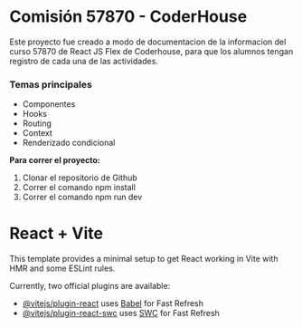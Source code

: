 # Comisión 57870 - CoderHouse

 Este proyecto fue creado a modo de documentacion de la informacion del curso 57870 de React JS Flex de Coderhouse, para que los alumnos tengan registro de cada una de las actividades.

 ### Temas principales 
 * Componentes
 * Hooks
 * Routing
 * Context
 * Renderizado condicional

**Para correr el proyecto:**
1. Clonar el repositorio de Github
2. Correr el comando npm install
3. Correr el comando npm run dev

   
# React + Vite

This template provides a minimal setup to get React working in Vite with HMR and some ESLint rules.

Currently, two official plugins are available:

- [@vitejs/plugin-react](https://github.com/vitejs/vite-plugin-react/blob/main/packages/plugin-react/README.md) uses [Babel](https://babeljs.io/) for Fast Refresh
- [@vitejs/plugin-react-swc](https://github.com/vitejs/vite-plugin-react-swc) uses [SWC](https://swc.rs/) for Fast Refresh
